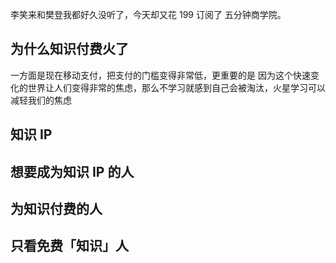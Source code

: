 


李笑来和樊登我都好久没听了，今天却又花 199 订阅了 五分钟商学院。

## 为什么知识付费火了
一方面是现在移动支付，把支付的门槛变得非常低，更重要的是
因为这个快速变化的世界让人们变得非常的焦虑，那么不学习就感到自己会被淘汰，火星学习可以减轻我们的焦虑


## 知识 IP

## 想要成为知识 IP 的人
## 为知识付费的人
## 只看免费「知识」人

